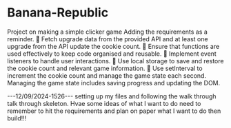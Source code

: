 # Banana-Republic

Project on making a simple clicker game
Adding the requirements as a reminder.
🎯 Fetch upgrade data from the provided API and at least one upgrade from the API update the cookie count.
🎯 Ensure that functions are used effectively to keep code organised and reusable.
🎯 Implement event listeners to handle user interactions.
🎯 Use local storage to save and restore the cookie count and relevant game information.
🎯 Use setInterval to increment the cookie count and manage the game state each second.
Managing the game state includes saving progress and updating the DOM.

---12/09/2024-1526---
setting up my files and following the walk through talk through skeleton. Hvae some ideas of what I want to do need to remember to hit the requirements and plan on paper what I want to do then build!!!
